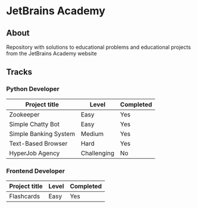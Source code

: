 # JetBrains Academy

## About 

Repository with solutions to educational problems and educational projects from the JetBrains Academy website

## Tracks

### Python Developer

| Project title | Level | Completed |
| --- | --- | --- |
| Zookeeper | Easy | Yes |
| Simple Chatty Bot | Easy | Yes |
| Simple Banking System | Medium | Yes |
| Text-Based Browser | Hard | Yes |
| HyperJob Agency | Challenging | No |

### Frontend Developer

| Project title | Level | Completed |
| --- | --- | --- |
| Flashcards | Easy | Yes |